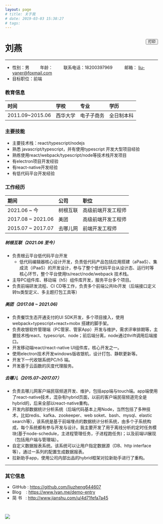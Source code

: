 ```yaml
---
layout: page
# title: 关于我
# date: 2019-03-03 15:38:27
# tags:
---
```


<button id="btn-print" class="btn-print">打印</button>

# 刘燕
---
* 性别：男&nbsp;&nbsp;&nbsp;&nbsp;&nbsp;&nbsp;&nbsp;&nbsp;&nbsp;年龄：<span id="my-age"></span> &nbsp;&nbsp;&nbsp;&nbsp;&nbsp;&nbsp;&nbsp;&nbsp;联系电话：18200397969 &nbsp;&nbsp;&nbsp;&nbsp;&nbsp;&nbsp;&nbsp;&nbsp;&nbsp;邮箱： liu-yaner@foxmail.com
* 目标职位：前端

### 教育信息
| 时间 |  学校  | 专业 | 学历 |
| :---- |  :----  | :---- | :---- |
| 2011.09~2015.06 |  西华大学  | 电⼦子商务 | 全日制本科 |

### 主要技能
* 主要技术栈：react/typescript/nodejs
* 熟悉 javascript/typescript，并有使用typescript 开发⼤型项⽬经验
* 熟练使⽤react/webpack/typescript/node等技术栈开发项⽬
* 有electron项目开发经验
* 有react-native开发经验
* 有低代码平台开发经验

### 工作经历
| 期间 |  公司  | 职位 | 
| :---- |  :----  | :---- |
| 2021.06 ~ 今      |  树根互联 | 高级前端开发工程师
| 2017.08 ~ 2021.06 |  美团  | 高级前端开发工程师 |
| 2015.07 ~ 2017.07 |  去哪儿网  | 前端开发工程师 |

##### 树根互联（2021.06 至今）
* 负责根云平台低代码平台开发
  - 低代码编辑器核心设计开发，负责低代码产品包括应用搭建（aPaaS）、集成流（iPaaS）的开发设计，参与了整个低代码平台从设计态、运行时等核心环节，整个平台使用ts/react/node/webpack 技术栈。
* 主导PC组件库、移动端（h5）组件库开发，服务平台多个项目。
* 负责前端研发流程、CI CD等工作，负责多个前端公共lib开发（后端接口定义转ts类型定义、多主题打包工具等）

##### 美团（2017.08 ~ 2021.06)
* 负责餐饮生态开通支付的UI SDK开发，多个项目接入，使用webpack+typescript+react+mobx 搭建的脚手架。
* 负责收银软件管理端（PC管家、管家App）开发与维护，需求评审排期等，主要技术栈react、typescript、node；前后端分离，node通过thrift调用后端接口。
* 开发移动端react/react-native UI组件库，核心开发之一。
* 使用electron技术开发windows版收银机，设计打包、静默更新等。
* 开发下一代收银系统PC/h5 端。
* 开发基于云函数的灰度代理服务。

##### 去哪儿（2015.07~2017.07）
* 负责去哪儿网客户端民宿频道开发、维护，包括app端与touch端。app端使用了react-native技术，混杂有hybrid页面，以前的客户端民宿频道完全是hybrid的，后来全部以react-native重构。
* 开发内部数据统计分析系统（后端代码基本上用Node，当然包括了多种技术，比如redis、kafka、zookeeper、web soket、bash、mysql、elastic search等），该系统是基于前端埋点的数据统计分析系统，由多个子系统构成，每个系统都有参与开发与设计。我主要开发了用于离线分析的定时任务模块(基于node-schedule，主进程管理任务，子进程跑任务)；以及前端UI展现（包括用户端与管理端）。
* 自定义数据报表系统。该系统可以让用户指定数据源（DB、http interface等），通过一系列的配置生成数据报表。
* 拉新助手app，使用公司内部出品的hybrid框架对拉新助手进行了重构。
---
### 其它信息
* <i class="fa fa-fw fa-github"></i>GitHub&nbsp;: https://github.com/liuzheng644607
* <i class="fa fa-fw fa-globe"></i>Blog&nbsp;&nbsp;&nbsp;&nbsp;: https://www.lyan.me/demo-entry
* <i class="fa fa-fw fa-globe"></i>简 书&nbsp;&nbsp;&nbsp;: http://www.jianshu.com/u/4d71fefa7a45

<img src="/assets/myqrcode.png" style="margin: 30px auto 0 auto" />

<div id="mask-text" class="mask-text">From: https://www.lyan.me</div>

<style>
    .mask-text {
      font-size: 12px;
      margin-top: 24px;
      opacity: 0;
      width: 100%;
      text-align: center;
    }
    .btn-print {
      float: right;
      line-height: 1;
      font-size: 12px;
      margin-top: 16px;
    }
    .container .main-inner {
      margin-top: 0;
    }

    @page {
      /* size: 210mm 290mm​; */
    }

    @media print {
      .container .main-inner {
        margin-top: 0;
      }
      .btn-print {
        display: none;
      }
      .mask-text {
        opacity: 1;
      }
      h1 {
        margin-top: 0;
      }
      .header, .comments, .footer, .gt-container {
        display: none;
      }
      aside {
        opacity: 0;
      }
      .comments {
        margin: 0;
      }
      .main-inner hr {
        display: block;
        height: 1px;
        border-top: 2px dashed #ddd;
        /* border-image: repeating-linear-gradient(-45deg, #fff, #fff 4px, transparent 4px, transparent 8px); */
      }
    }
    .main-inner th {
      border-bottom: 0
    }
</style>

<script>
(function() {
  function genMask() {
    var maskText = document.getElementById('mask-text');
    var myAge = document.getElementById('my-age');
    var fn = function() {
      if (maskText) {
        
        maskText.innerText = 'From: ' + location.href + ' 日期:' + new Date();
      }

      if (myAge) {
        myAge.innerText = new Date().getFullYear() - 1992;
      }

      setTimeout(fn, 3000);
    }

    fn();
    
  }
  function bindPrint() {
    var btn = document.getElementById('btn-print');
    if (!btn) return;
    btn.onclick = function() {
      if (typeof window.print === 'function') {
        window.print();
      } else {
        alert('windows请使用 ctrl + p，mac请使用 command+p 打印')
      }
    }
  }
  genMask();
  bindPrint();
})();





</script>